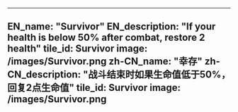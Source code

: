 ---

EN_name: "Survivor"
EN_description: "If your health is below 50% after combat, restore 2 health"
tile_id: Survivor
image: /images/Survivor.png
zh-CN_name: "幸存"
zh-CN_description: "战斗结束时如果生命值低于50%，回复2点生命值"
tile_id: Survivor
image: /images/Survivor.png
---